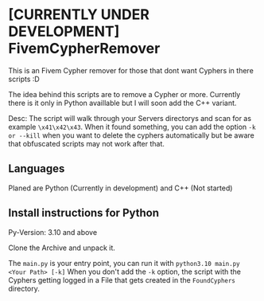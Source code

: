 # [CURRENTLY UNDER DEVELOPMENT] FivemCypherRemover
This is an Fivem Cypher remover for those that dont want Cyphers in there scripts :D

The idea behind this scripts are to remove a Cypher or more. Currently there is it only in Python availlable but I will soon add the C++ variant.

Desc:
The script will walk through your Servers directorys and scan for as example `\x41\x42\x43`. When it found something, you can add the option `-k or --kill` when you want to delete the cyphers automatically but be aware that obfuscated scripts may not work after that.

## Languages 
Planed are Python (Currently in development) and C++ (Not started)


## Install instructions for Python
Py-Version: 3.10 and above

Clone the Archive and unpack it.

The `main.py` is your entry point, you can run it with `python3.10 main.py <Your Path> [-k]`
When you don't add the `-k` option, the script with the Cyphers getting logged in a File that gets created in the `FoundCyphers` directory.
